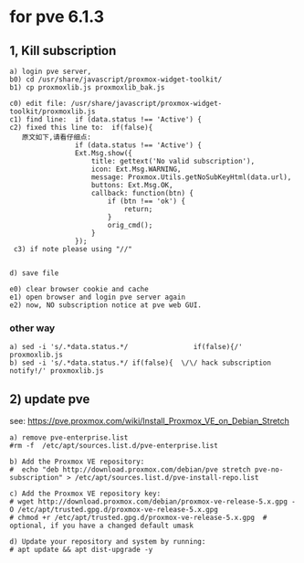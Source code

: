 

# for pve 6.1.3
## 1, Kill subscription
   
    a) login pve server,  
    b0) cd /usr/share/javascript/proxmox-widget-toolkit/  
    b1) cp proxmoxlib.js proxmoxlib_bak.js  
   
    c0) edit file: /usr/share/javascript/proxmox-widget-toolkit/proxmoxlib.js
    c1) find line:  if (data.status !== 'Active') {
    c2) fixed this line to:  if(false){
       原文如下,请看仔细点:
                    if (data.status !== 'Active') {
                    Ext.Msg.show({
                        title: gettext('No valid subscription'),
                        icon: Ext.Msg.WARNING,
                        message: Proxmox.Utils.getNoSubKeyHtml(data.url),
                        buttons: Ext.Msg.OK,
                        callback: function(btn) {
                            if (btn !== 'ok') {
                                return;
                            }
                            orig_cmd();
                        }
                    });
     c3) if note please using "//"

   
    d) save file
   
    e0) clear browser cookie and cache
    e1) open browser and login pve server again
    e2) now, NO subscription notice at pve web GUI.
   
 ### other way
    a) sed -i 's/.*data.status.*/                if(false){/' proxmoxlib.js
    b) sed -i 's/.*data.status.*/ if(false){  \/\/ hack subscription notify!/' proxmoxlib.js
   
## 2) update pve
  see: https://pve.proxmox.com/wiki/Install_Proxmox_VE_on_Debian_Stretch  
  
    a) remove pve-enterprise.list
    #rm -f  /etc/apt/sources.list.d/pve-enterprise.list
   
    b) Add the Proxmox VE repository:
    #  echo "deb http://download.proxmox.com/debian/pve stretch pve-no-subscription" > /etc/apt/sources.list.d/pve-install-repo.list
   
    c) Add the Proxmox VE repository key: 
    # wget http://download.proxmox.com/debian/proxmox-ve-release-5.x.gpg -O /etc/apt/trusted.gpg.d/proxmox-ve-release-5.x.gpg
    # chmod +r /etc/apt/trusted.gpg.d/proxmox-ve-release-5.x.gpg  # optional, if you have a changed default umask
   
    d) Update your repository and system by running:
    # apt update && apt dist-upgrade -y

